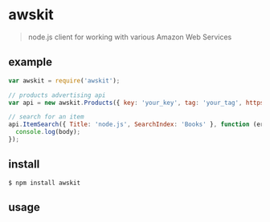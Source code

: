 # awskit

> node.js client for working with various Amazon Web Services

## example

```javascript
var awskit = require('awskit');

// products advertising api
var api = new awskit.Products({ key: 'your_key', tag: 'your_tag', https: true });

// search for an item
api.ItemSearch({ Title: 'node.js', SearchIndex: 'Books' }, function (err, res, body) {
  console.log(body);
});
```

## install

```
$ npm install awskit
```

## usage